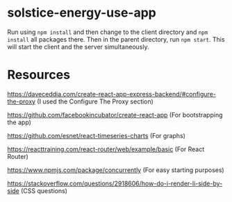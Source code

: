 # solstice-energy-use-app

Run using `npm install` and then change to the client directory and `npm install` all packages there. Then in the parent directory, run `npm start`. This will start the client and the server simultaneously.

# Resources 

https://daveceddia.com/create-react-app-express-backend/#configure-the-proxy (I used the Configure The Proxy section)

https://github.com/facebookincubator/create-react-app (For bootstrapping the app)

https://github.com/esnet/react-timeseries-charts (For graphs)

https://reacttraining.com/react-router/web/example/basic (For React Router)

https://www.npmjs.com/package/concurrently (For easy starting purposes)

https://stackoverflow.com/questions/2918606/how-do-i-render-li-side-by-side (CSS questions)
